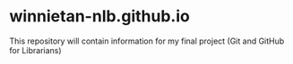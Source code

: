 # winnietan-nlb.github.io
This repository will contain information for my final project (Git and GitHub for Librarians)
